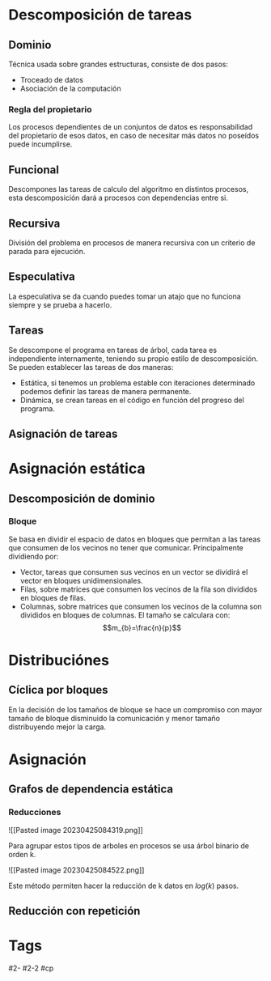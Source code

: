 # Descomposición de tareas
## Dominio
Técnica usada sobre grandes estructuras, consiste de dos pasos:
- Troceado de datos
- Asociación de la computación
### Regla del propietario
Los procesos dependientes de un conjuntos de datos es responsabilidad del propietario de esos datos, en caso de necesitar más datos no poseídos puede incumplirse.
## Funcional
Descompones las tareas de calculo del algoritmo en distintos procesos, esta descomposición dará a procesos con dependencias entre si.
## Recursiva
División del problema en procesos de manera recursiva con un criterio de parada para ejecución.
## Especulativa
La especulativa se da cuando puedes tomar un atajo que no funciona siempre y se prueba a hacerlo.
## Tareas
Se descompone el programa en tareas de árbol, cada tarea es independiente internamente, teniendo su propio estilo de descomposición.
Se pueden establecer las tareas de dos maneras:
- Estática, si tenemos un problema estable con iteraciones determinado podemos definir las tareas de manera permanente.
- Dinámica, se crean tareas en el código en función del progreso del programa.
## Asignación de tareas

# Asignación estática
## Descomposición de dominio
### Bloque
Se basa en dividir el espacio de datos en bloques que permitan a las tareas que consumen de los vecinos no tener que comunicar.
Principalmente dividiendo por:
- Vector, tareas que consumen sus vecinos en un vector se dividirá el vector en bloques unidimensionales.
- Filas, sobre matrices que consumen los vecinos de la fila son divididos en bloques de filas.
- Columnas, sobre matrices que consumen los vecinos de la columna son divididos en bloques de columnas.
El tamaño se calculara con:$$m_{b}=\frac{n}{p}$$
# Distribuciónes
## Cíclica por bloques
En la decisión de los tamaños de bloque se hace un compromiso con mayor tamaño de bloque disminuido la comunicación y menor tamaño distribuyendo mejor la carga.
# Asignación
## Grafos de dependencia estática
### Reducciones

![[Pasted image 20230425084319.png]]

Para agrupar estos tipos de arboles en procesos se usa árbol binario de orden k.

![[Pasted image 20230425084522.png]]

Este método permiten hacer la reducción de k datos en $log(k)$ pasos.
## Reducción con repetición

# Tags
#2- 
#2-2 
#cp 